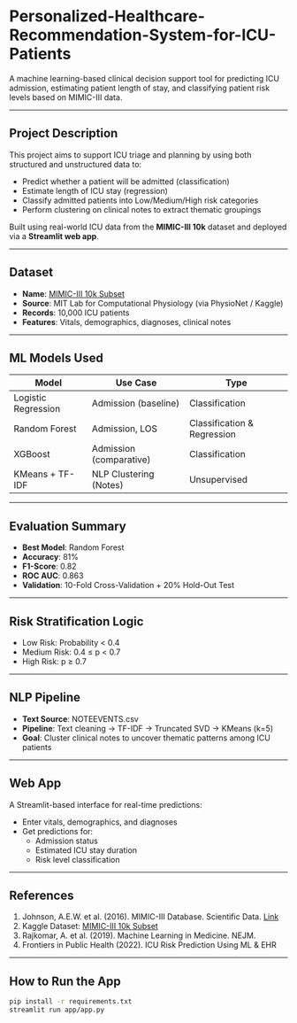 # Personalized-Healthcare-Recommendation-System-for-ICU-Patients

A machine learning-based clinical decision support tool for predicting ICU admission, estimating patient length of stay, and classifying patient risk levels based on MIMIC-III data.

---

## Project Description

This project aims to support ICU triage and planning by using both structured and unstructured data to:

- Predict whether a patient will be admitted (classification)
- Estimate length of ICU stay (regression)
- Classify admitted patients into Low/Medium/High risk categories
- Perform clustering on clinical notes to extract thematic groupings

Built using real-world ICU data from the **MIMIC-III 10k** dataset and deployed via a **Streamlit web app**.

---

## Dataset

- **Name**: [MIMIC-III 10k Subset](https://www.kaggle.com/datasets/bilal1907/mimic-iii-10k)
- **Source**: MIT Lab for Computational Physiology (via PhysioNet / Kaggle)
- **Records**: 10,000 ICU patients
- **Features**: Vitals, demographics, diagnoses, clinical notes

---

## ML Models Used

| Model              | Use Case                  | Type           |
|-------------------|---------------------------|----------------|
| Logistic Regression | Admission (baseline)      | Classification |
| Random Forest      | Admission, LOS             | Classification & Regression |
| XGBoost            | Admission (comparative)    | Classification |
| KMeans + TF-IDF    | NLP Clustering (Notes)     | Unsupervised   |

---

## Evaluation Summary

- **Best Model**: Random Forest  
- **Accuracy**: 81%  
- **F1-Score**: 0.82  
- **ROC AUC**: 0.863  
- **Validation**: 10-Fold Cross-Validation + 20% Hold-Out Test

---

## Risk Stratification Logic

- Low Risk: Probability < 0.4  
- Medium Risk: 0.4 ≤ p < 0.7  
- High Risk: p ≥ 0.7

---

## NLP Pipeline

- **Text Source**: NOTEEVENTS.csv  
- **Pipeline**: Text cleaning → TF-IDF → Truncated SVD → KMeans (k=5)  
- **Goal**: Cluster clinical notes to uncover thematic patterns among ICU patients

---

## Web App

A Streamlit-based interface for real-time predictions:

- Enter vitals, demographics, and diagnoses
- Get predictions for:
  - Admission status
  - Estimated ICU stay duration
  - Risk level classification
---

## References

1. Johnson, A.E.W. et al. (2016). MIMIC-III Database. Scientific Data. [Link](https://physionet.org/content/mimiciii/1.4/)
2. Kaggle Dataset: [MIMIC-III 10k Subset](https://www.kaggle.com/datasets/bilal1907/mimic-iii-10k)
3. Rajkomar, A. et al. (2019). Machine Learning in Medicine. NEJM.
4. Frontiers in Public Health (2022). ICU Risk Prediction Using ML & EHR

---

## How to Run the App

```bash
pip install -r requirements.txt
streamlit run app/app.py





